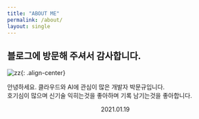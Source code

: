 ```yaml
---
title: "ABOUT ME"
permalink: /about/
layout: single
---
```


##  블로그에 방문해 주셔서 감사합니다.

![zz](https://avatars0.githubusercontent.com/u/41941627?s=460&u=98568a35bd86325d1d0f7886a7f98e262c3b493c&v=4){: .align-center}

안녕하세요. 클라우드와 AI에 관심이 많은 개발자 박문규입니다.<br>
호기심이 많으며 신기술 익히는것을 좋아하며 기록 남기는것을 좋아합니다.
<center>2021.01.19</center> 
